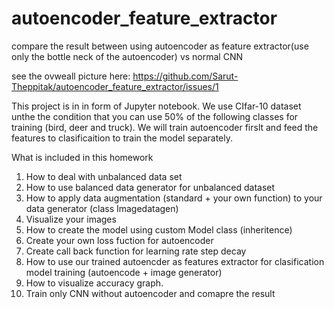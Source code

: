 # autoencoder_feature_extractor
compare the result between using autoencoder as feature extractor(use only the bottle neck of the autoencoder) vs normal CNN

see the ovweall picture here:
https://github.com/Sarut-Theppitak/autoencoder_feature_extractor/issues/1

This project is in in form of Jupyter notebook. We use CIfar-10 dataset unthe the condition that you can use 50% of the following classes for training (bird, deer and truck).
We will train autoencoder firslt and feed the features to clasificaition to train the model separately.

What is included in this homework

1. How to deal with unbalanced data set
2. How to use balanced data generator for unbalanced dataset
3. How to apply data augmentation (standard + your own function) to your data generator (class Imagedatagen)
4. Visualize your images
5. How to create the model using custom Model class (inheritence)
6. Create your own loss fuction for autoencoder
7. Create call back function for learning rate step decay
8. How to use our trained autoencder as features extractor for clasification model training (autoencode + image generator)
9. How to visualize accuracy graph.
10. Train only CNN without autoencoder and comapre the result

